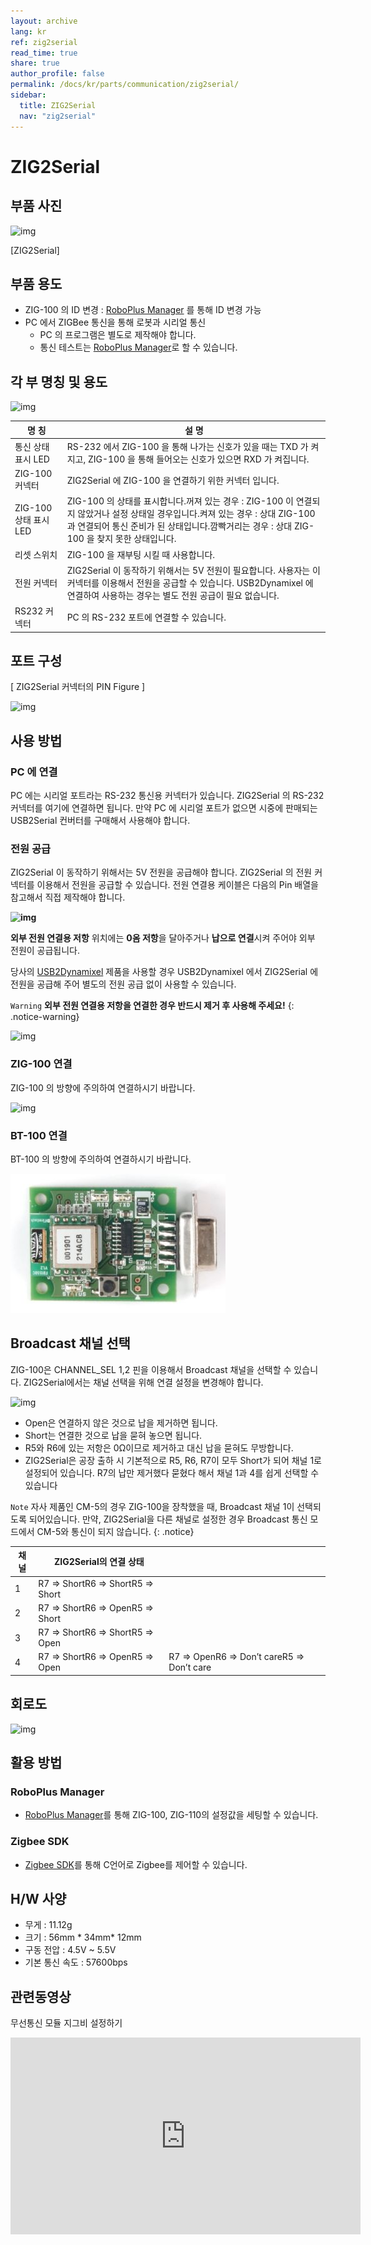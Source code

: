 ```yaml
---
layout: archive
lang: kr
ref: zig2serial
read_time: true
share: true
author_profile: false
permalink: /docs/kr/parts/communication/zig2serial/
sidebar:
  title: ZIG2Serial
  nav: "zig2serial"
---
```

# ZIG2Serial

## 부품 사진

![img](/assets/images/parts/communication/zig2serial_product.png)

[ZIG2Serial]



## 부품 용도

- ZIG-100 의 ID 변경 : [RoboPlus Manager] 를 통해 ID 변경 가능
- PC 에서 ZIGBee 통신을 통해 로봇과 시리얼 통신
  - PC 의 프로그램은 별도로 제작해야 합니다.
  - 통신 테스트는 [RoboPlus Manager]로 할 수 있습니다.



## 각 부 명칭 및 용도

![img](/assets/images/parts/communication/zig2serial_01.png)



| 명 칭                 | 설 명                                      |
| ------------------- | ---------------------------------------- |
|  통신 상태 표시 LED      | RS-232 에서 ZIG-100 을 통해 나가는 신호가 있을 때는 TXD 가 켜지고, ZIG-100 을 통해 들어오는 신호가 있으면 RXD 가 켜집니다. |
|  ZIG-100 커넥터       | ZIG2Serial 에 ZIG-100 을 연결하기 위한 커넥터 입니다.  |
|  ZIG-100 상태 표시 LED | ZIG-100 의 상태를 표시합니다.꺼져 있는 경우 : ZIG-100 이 연결되지 않았거나 설정 상태일 경우입니다.켜져 있는 경우 : 상대 ZIG-100 과 연결되어 통신 준비가 된 상태입니다.깜빡거리는 경우 : 상대 ZIG-100 을 찾지 못한 상태입니다. |
|  리셋 스위치            | ZIG-100 을 재부팅 시킬 때 사용합니다.                |
|  전원 커넥터            | ZIG2Serial 이 동작하기 위해서는 5V 전원이 필요합니다. 사용자는 이 커넥터를 이용해서 전원을 공급할 수 있습니다. USB2Dynamixel 에 연결하여 사용하는 경우는 별도 전원 공급이 필요 없습니다. |
|  RS232 커넥터         | PC 의 RS-232 포트에 연결할 수 있습니다.              |





## 포트 구성

[ ZIG2Serial 커넥터의 PIN Figure ]

![img](/assets/images/parts/communication/zig2serial_02.png)


## 사용 방법

### PC 에 연결

PC 에는 시리얼 포트라는 RS-232 통신용 커넥터가 있습니다. ZIG2Serial 의 RS-232 커넥터를 여기에 연결하면 됩니다. 만약 PC 에 시리얼 포트가 없으면 시중에 판매되는 USB2Serial 컨버터를 구매해서 사용해야 합니다.



### 전원 공급

ZIG2Serial 이 동작하기 위해서는 5V 전원을 공급해야 합니다. ZIG2Serial 의 전원 커넥터를 이용해서 전원을 공급할 수 있습니다. 전원 연결용 케이블은 다음의 Pin 배열을 참고해서 직접 제작해야 합니다.

**![img](/assets/images/parts/communication/zig2serial_03.png)**

**외부 전원 연결용 저항** 위치에는 **0옴 저항**을 달아주거나 **납으로 연결**시켜 주어야 외부 전원이 공급됩니다.

당사의 [USB2Dynamixel] 제품을 사용할 경우 USB2Dynamixel 에서 ZIG2Serial 에 전원을 공급해 주어 별도의 전원 공급 없이 사용할 수 있습니다.

`Warning` **외부 전원 연결용 저항을 연결한 경우 반드시 제거 후 사용해 주세요!**
{: .notice-warning}

![img](/assets/images/parts/communication/zig2serial_04.png)



### ZIG-100 연결

ZIG-100 의 방향에 주의하여 연결하시기 바랍니다.

![img](/assets/images/parts/communication/zig2serial_05.png)



### BT-100 연결

BT-100 의 방향에 주의하여 연결하시기 바랍니다.


![img](/assets/images/parts/communication/zig2serial_bt100.jpg)

## Broadcast 채널 선택

ZIG-100은 CHANNEL_SEL 1,2 핀을 이용해서 Broadcast 채널을 선택할 수 있습니다. ZIG2Serial에서는 채널 선택을 위해 연결 설정을 변경해야 합니다.

![img](/assets/images/parts/communication/zig2serial_06.png)

- Open은 연결하지 않은 것으로 납을 제거하면 됩니다.
- Short는 연결한 것으로 납을 묻혀 놓으면 됩니다.
- R5와 R6에 있는 저항은 0Ω이므로 제거하고 대신 납을 묻혀도 무방합니다.
- ZIG2Serial은 공장 출하 시 기본적으로 R5, R6, R7이 모두 Short가 되어 채널 1로 설정되어 있습니다. R7의 납만 제거했다 묻혔다 해서 채널 1과 4를 쉽게 선택할 수 있습니다

`Note` 자사 제품인 CM-5의 경우 ZIG-100을 장착했을 때, Broadcast 채널 1이 선택되도록 되어있습니다. 만약, ZIG2Serial을 다른 채널로 설정한 경우 Broadcast 통신 모드에서 CM-5와 통신이 되지 않습니다. {: .notice}

| 채널   | ZIG2Serial의 연결 상태                 |                                          |
| ---- | --------------------------------- | ---------------------------------------- |
| 1    | R7 => ShortR6 => ShortR5 => Short |                                          |
| 2    | R7 => ShortR6 => OpenR5 => Short  |                                          |
| 3    | R7 => ShortR6 => ShortR5 => Open  |                                          |
| 4    | R7 => ShortR6 => OpenR5 => Open   | R7 => OpenR6 => Don’t careR5 => Don’t care |





## 회로도



![img](/assets/images/parts/communication/zig2serial_07.gif)





## 활용 방법

### RoboPlus Manager

-  [RoboPlus Manager]를 통해 ZIG-100, ZIG-110의 설정값을 세팅할 수 있습니다.



### Zigbee SDK

- [Zigbee SDK]를 통해 C언어로 Zigbee를 제어할 수 있습니다.





## H/W 사양

- 무게 : 11.12g
- 크기 : 56mm * 34mm* 12mm
- 구동 전압 : 4.5V ~ 5.5V
- 기본 통신 속도 : 57600bps



## 관련동영상

 무선통신 모듈 지그비 설정하기
<iframe width="560" height="315" src="https://www.youtube.com/embed/YgebCObXJZg" frameborder="0" allowfullscreen></iframe>

[RoboPlus Manager]: /docs/kr/software/rplus1/manager/
[USB2Dynamixel]: /docs/kr/parts/interface/usb2dynamixel/
[Zigbee SDK]: /docs/kr/software/sdk/zigbee_sdk/
